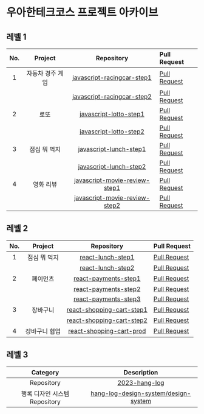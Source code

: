 # 우아한테크코스 프로젝트 아카이브

## 레벨 1

| No. |     Project      |                                             Repository                                             | Pull Request                                                                   |
| :-: | :--------------: | :------------------------------------------------------------------------------------------------: | :----------------------------------------------------------------------------- |
|  1  | 자동차 경주 게임 |    [javascript-racingcar-step1](https://github.com/ashleysyheo/javascript-racingcar/tree/step1)    | [Pull Request](https://github.com/woowacourse/javascript-racingcar/pull/161)   |
|     |                  |    [javascript-racingcar-step2](https://github.com/ashleysyheo/javascript-racingcar/tree/step2)    | [Pull Request](https://github.com/woowacourse/javascript-racingcar/pull/222)   |
|  2  |       로또       |        [javascript-lotto-step1](https://github.com/ashleysyheo/javascript-lotto/tree/step1)        | [Pull Request](https://github.com/woowacourse/javascript-lotto/pull/184)       |
|     |                  |        [javascript-lotto-step2](https://github.com/ashleysyheo/javascript-lotto/tree/step2)        | [Pull Request](https://github.com/woowacourse/javascript-lotto/pull/206)       |
|  3  |   점심 뭐 먹지   |        [javascript-lunch-step1](https://github.com/ashleysyheo/javascript-lunch/tree/step1)        | [Pull Request](https://github.com/woowacourse/javascript-lunch/pull/15)        |
|     |                  |        [javascript-lunch-step2](https://github.com/ashleysyheo/javascript-lunch/tree/step2)        | [Pull Request](https://github.com/woowacourse/javascript-lunch/pull/55)        |
|  4  |    영화 리뷰     | [javascript-movie-review-step1](https://github.com/ashleysyheo/javascript-movie-review/tree/step1) | [Pull Request](https://github.com/woowacourse/javascript-movie-review/pull/15) |
|     |                  | [javascript-movie-review-step2](https://github.com/ashleysyheo/javascript-movie-review/tree/step2) | [Pull Request](https://github.com/woowacourse/javascript-movie-review/pull/52) |

## 레벨 2

| No. |    Project    |                                           Repository                                           | Pull Request                                                                     |
| :-: | :-----------: | :--------------------------------------------------------------------------------------------: | :------------------------------------------------------------------------------- |
|  1  | 점심 뭐 먹지  |           [react-lunch-step1](https://github.com/ashleysyheo/react-lunch/tree/step1)           | [Pull Request](https://github.com/woowacourse/react-lunch/pull/13)               |
|     |               |           [react-lunch-step2](https://github.com/ashleysyheo/react-lunch/tree/step2)           | [Pull Request](https://github.com/woowacourse/react-lunch/pull/58)               |
|  2  |   페이먼츠    |        [react-payments-step1](https://github.com/ashleysyheo/react-payments/tree/step1)        | [Pull Request](https://github.com/woowacourse/react-payments/pull/198)           |
|     |               |        [react-payments-step2](https://github.com/ashleysyheo/react-payments/tree/step2)        | [Pull Request](https://github.com/woowacourse/react-payments/pull/237)           |
|     |               |        [react-payments-step3](https://github.com/ashleysyheo/react-payments/tree/step3)        | [Pull Request](https://github.com/woowacourse/react-payments/pull/285)           |
|  3  |   장바구니    |   [react-shopping-cart-step1](https://github.com/ashleysyheo/react-shopping-cart/tree/step1)   | [Pull Request](https://github.com/woowacourse/react-shopping-cart/pull/150)      |
|     |               |   [react-shopping-cart-step2](https://github.com/ashleysyheo/react-shopping-cart/tree/step2)   | [Pull Request](https://github.com/woowacourse/react-shopping-cart/pull/203)      |
|  4  | 장바구니 협업 | [react-shopping-cart-prod](https://github.com/ashleysyheo/react-shopping-cart-prod/tree/step2) | [Pull Request](https://github.com/woowacourse/react-shopping-cart-prod/pull/131) |

## 레벨 3

|           Category            |                                           Description                                           |
| :---------------------------: | :---------------------------------------------------------------------------------------------: |
|          Repository           |               [2023-hang-log](https://github.com/woowacourse-teams/2023-hang-log)               |
| 행록 디자인 시스템 Repository | [hang-log-design-system/design-system](https://github.com/hang-log-design-system/design-system) |
